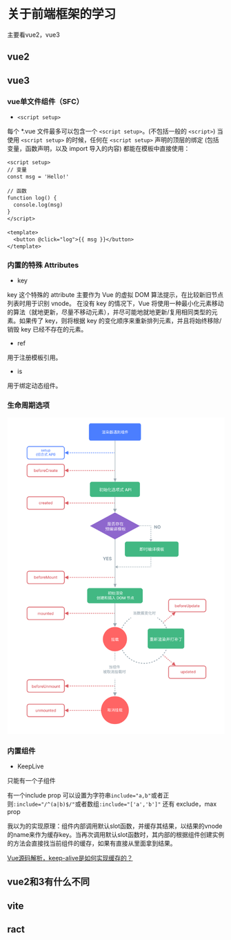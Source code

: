 # 关于前端框架的学习

主要看vue2，vue3

## vue2

## vue3

### vue单文件组件（SFC）

- `<script setup>`

每个 *.vue 文件最多可以包含一个 `<script setup>`。(不包括一般的 `<script>`)
当使用 `<script setup>` 的时候，任何在 `<script setup>` 声明的顶层的绑定 (包括变量，函数声明，以及 import 导入的内容) 都能在模板中直接使用：

```vue
<script setup>
// 变量
const msg = 'Hello!'

// 函数
function log() {
  console.log(msg)
}
</script>

<template>
  <button @click="log">{{ msg }}</button>
</template>
```

### 内置的特殊 Attributes

- key

key 这个特殊的 attribute 主要作为 Vue 的虚拟 DOM 算法提示，在比较新旧节点列表时用于识别 vnode。
在没有 key 的情况下，Vue 将使用一种最小化元素移动的算法（就地更新，尽量不移动元素），并尽可能地就地更新/复用相同类型的元素。如果传了 key，则将根据 key 的变化顺序来重新排列元素，并且将始终移除/销毁 key 已经不存在的元素。

- ref

用于注册模板引用。

- is

用于绑定动态组件。

### 生命周期选项

![示例图片](./assets/lifecycle_zh-CN.W0MNXI0C.png)

### 内置组件

- KeepLive

只能有一个子组件

有一个include prop 可以设置为字符串`include="a,b"`或者正则`:include="/^(a|b)$/"`或者数组`:include="['a','b']"`
还有 exclude，max prop

我以为的实现原理：组件内部调用默认slot函数，并缓存其结果，以结果的vnode的name来作为缓存key。当再次调用默认slot函数时，其内部的根据组件创建实例的方法会直接找当前组件的缓存，如果有直接从里面拿到结果。

[Vue源码解析，keep-alive是如何实现缓存的？](https://juejin.cn/post/6862206197877964807)

## vue2和3有什么不同

## vite

## ract
